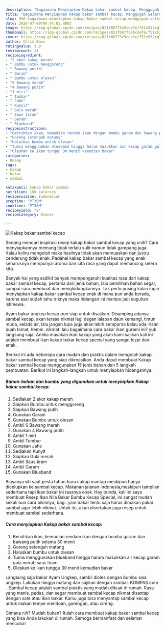 ```yaml
---
description: "Bagaimana Menyiapkan Kakap bakar sambal kecap, Menggugah Selera"
title: "Bagaimana Menyiapkan Kakap bakar sambal kecap, Menggugah Selera"
slug: 996-bagaimana-menyiapkan-kakap-bakar-sambal-kecap-menggugah-selera
date: 2020-07-09T09:44:03.408Z
image: https://img-global.cpcdn.com/recipes/821f08775e5cdefe/751x532cq70/kakap-bakar-sambal-kecap-foto-resep-utama.jpg
thumbnail: https://img-global.cpcdn.com/recipes/821f08775e5cdefe/751x532cq70/kakap-bakar-sambal-kecap-foto-resep-utama.jpg
cover: https://img-global.cpcdn.com/recipes/821f08775e5cdefe/751x532cq70/kakap-bakar-sambal-kecap-foto-resep-utama.jpg
author: Chris Bass
ratingvalue: 3.8
reviewcount: 11
recipeingredient:
- "2 ekor kakap merah"
- " Bumbu untuk menggoreng"
- " Bawang putih"
- " Garam"
- " Bumbu untuk olesan"
- "6 Bawang merah"
- "4 Bawang putih"
- "1 miri"
- " Tumbar"
- " Jahe"
- " Kunyit"
- " Gula merah"
- " Saus tiram"
- " Garam"
- " Blueband"
recipeinstructions:
- "Bersihkan ikan, kemudian rendam ikan dengan bumbu garam dan bawang putih selama 30 menit"
- "Goreng setengah matang"
- "Haluskan bumbu untuk olesan"
- "Tumis menggunakan blueband hingga harum masukkan air kecap garam gula merah saus tiram"
- "Oleskan ke ikan tunggu 30 menit kemudian bakar"
categories:
- Resep
tags:
- kakap
- bakar
- sambal

katakunci: kakap bakar sambal 
nutrition: 150 calories
recipecuisine: Indonesian
preptime: "PT30M"
cooktime: "PT38M"
recipeyield: "2"
recipecategory: Dinner

---
```



![Kakap bakar sambal kecap](https://img-global.cpcdn.com/recipes/821f08775e5cdefe/751x532cq70/kakap-bakar-sambal-kecap-foto-resep-utama.jpg)

Sedang mencari inspirasi resep kakap bakar sambal kecap yang unik? Cara menyiapkannya memang tidak terlalu sulit namun tidak gampang juga. Kalau keliru mengolah maka hasilnya tidak akan memuaskan dan justru cenderung tidak enak. Padahal kakap bakar sambal kecap yang enak seharusnya mempunyai aroma dan cita rasa yang dapat memancing selera kita.

Banyak hal yang sedikit banyak mempengaruhi kualitas rasa dari kakap bakar sambal kecap, pertama dari jenis bahan, lalu pemilihan bahan segar, sampai cara membuat dan menghidangkannya. Tak perlu pusing kalau ingin menyiapkan kakap bakar sambal kecap enak di mana pun anda berada, karena asal sudah tahu triknya maka hidangan ini mampu jadi suguhan istimewa.

Ayam bakar ungkep kecap pun siap untuk disajikan. Disamping adanya sambal kecap, akan terasa nikmat lagi degan lalapan daun kemangi, timun muda, selada air, lalu jangan lupa juga akan lebih sempurna kalau ada irisan buah tomat, hemm. nikmat. lalu bagaimana cara bakar ikan gurami ini? yuk langsung saja. Aneka masakan ikan kakap yang akan kami sajikan kali ini adalah membuat ikan kakap bakar kecap special yang sangat lezat dan enak.


Berikut ini ada beberapa cara mudah dan praktis dalam mengolah kakap bakar sambal kecap yang siap dikreasikan. Anda dapat membuat Kakap bakar sambal kecap menggunakan 15 jenis bahan dan 5 langkah pembuatan. Berikut ini langkah-langkah untuk menyiapkan hidangannya.

<!--inarticleads1-->

##### Bahan-bahan dan bumbu yang digunakan untuk menyiapkan Kakap bakar sambal kecap:

1. Sediakan 2 ekor kakap merah
1. Siapkan  Bumbu untuk menggoreng
1. Siapkan  Bawang putih
1. Gunakan  Garam
1. Gunakan  Bumbu untuk olesan
1. Ambil 6 Bawang merah
1. Gunakan 4 Bawang putih
1. Ambil 1 miri
1. Ambil  Tumbar
1. Gunakan  Jahe
1. Sediakan  Kunyit
1. Siapkan  Gula merah
1. Ambil  Saus tiram
1. Ambil  Garam
1. Gunakan  Blueband


Biasanya sih saat pesta tahun baru cukup mantap meskipun hanya dicelupkan ke sambal kecap. Makanan jalanan indonesia,meskipun tampilan sederhana tapi ikan bakar ini rasanya enak. Hay bunda, kali ini saya membuat Resep Ikan Nila Bakar Bumbu Kecap Special, ini sangat mudah sekali bun cara bikinnya, bagi. yam bakar tentu saja harus dimakan pakai sambal agar lebih nikmat. Untuk itu, akan disertakan juga resep untuk membuat sambal sederhana. 

<!--inarticleads2-->

##### Cara menyiapkan Kakap bakar sambal kecap:

1. Bersihkan ikan, kemudian rendam ikan dengan bumbu garam dan bawang putih selama 30 menit
1. Goreng setengah matang
1. Haluskan bumbu untuk olesan
1. Tumis menggunakan blueband hingga harum masukkan air kecap garam gula merah saus tiram
1. Oleskan ke ikan tunggu 30 menit kemudian bakar


Langsung saja bakar Ayam Ungkep, sambil dioles dengan bumbu sisa ungkep. Lakukan hingga matang dan sajikan dengan sambal. KOMPAS.com - Sambal kecap adalah sambal praktis yang mudah dibuat di rumah. Rasa yang manis, pedas, dan segar membuat sambal kecap nikmat disantap dengan sate atau ikan bakar. Kamu juga bisa menyantap sambal kecap untuk makan tempe mendoan, gorengan, atau cireng. 

Gimana nih? Mudah bukan? Itulah cara membuat kakap bakar sambal kecap yang bisa Anda lakukan di rumah. Semoga bermanfaat dan selamat mencoba!
